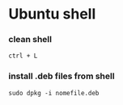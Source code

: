 # Ubuntu shell

### clean shell
```
ctrl + L
```

### install .deb files from shell
```
sudo dpkg -i nomefile.deb
```
